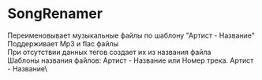 # SongRenamer
Переименовывает музыкальные файлы по шаблону "Артист - Название"\
Поддерживает Mp3 и flac файлы\
При отсутствии данных тегов создает их из названия файла\
Шаблоны названия файлов: Артист - Название или Номер трека. Артист - Название\
